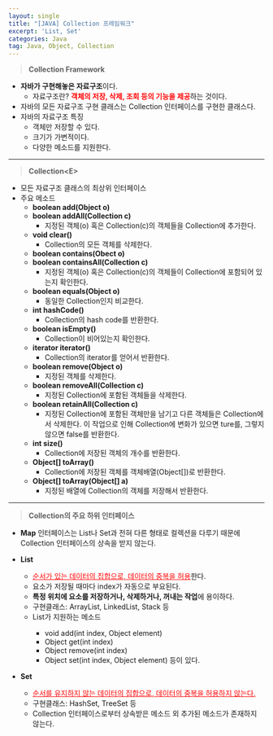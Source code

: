 ```yaml
---
layout: single
title: "[JAVA] Collection 프레임워크"
excerpt: 'List, Set'
categories: Java
tag: Java, Object, Collection
---
```


> **Collection Framework**

- **자바가 구현해놓은 자료구조**이다.
    - 자료구조란? <span style="color:red">**객체의 저장, 삭제, 조회 등의 기능을 제공**</span>하는 것이다.
- 자바의 모든 자료구조 구현 클래스는 Collection 인터페이스를 구현한 클래스다.
- 자바의 자료구조 특징
    - 객체만 저장할 수 있다.
    - 크기가 가변적이다.
    - 다양한 메소드를 지원한다.

---

> **Collection\<E>**

- 모든 자료구조 클래스의 최상위 인터페이스
- 주요 메소드
    - **boolean add(Object o)**
    - **boolean addAll(Collection c)**
        - 지정된 객체(o) 혹은 Collection(c)의 객체들을 Collection에 추가한다.
    - **void clear()**
        - Collection의 모든 객체를 삭제한다.
    - **boolean contains(Obect o)**
    - **boolean containsAll(Collection c)**
        - 지정된 객체(o) 혹은 Collection(c)의 객체들이 Collection에 포함되어 있는지 확인한다.
    - **boolean equals(Object o)**
        - 동일한 Collection인지 비교한다.
    - **int hashCode()**
        - Collection의 hash code를 반환한다.
    - **boolean isEmpty()**
        - Collection이 비어있는지 확인한다.
    - **iterator iterator()**
        - Collection의 iterator를 얻어서 반환한다.
    - **boolean remove(Object o)**
        - 지정된 객체를 삭제한다.
    - **boolean removeAll(Collection c)**
        - 지정된 Collection에 포함된 객체들을 삭제한다.
    - **boolean retainAll(Collection c)**
        - 지정된 Collection에 포함된 객체만을 남기고 다른 객체들은 Collection에서 삭제한다. 이 작업으로 인해 Collection에 변화가 있으면 ture를, 그렇지 않으면 false를 반환한다.
    - **int size()**
        - Collection에 저장된 객체의 개수를 반환한다.
    - **Object[] toArray()**
        - Collection에 저장된 객체를 객체배열(Object[])로 반환한다.
    - **Object[] toArray(Object[] a)**
        - 지정된 배열에 Collection의 객체를 저장해서 반환한다.

---

> **Collection의 주요 하위 인터페이스**

- **Map** 인터페이스는 List나 Set과 전혀 다른 형태로 컬렉션을 다루기 때문에 Collection 인터페이스의 상속을 받지 않는다. 

- **List**
    - <span style="color:red"><u>순서가 있는 데이터의 집합으로, 데이터의 중복을 허용</u></span>한다.
    - 요소가 저장될 때마다 index가 자동으로 부요된다.
    - **특정 위치에 요소를 저장하거나, 삭제하거나, 꺼내는 작업**에 용이하다.
    - 구현클래스: ArrayList, LinkedList, Stack 등
    - List<E>가 지원하는 메소드
        - void add(int index, Object element)
        - Object get(int index)
        - Object remove(int index)
        - Object set(int index, Object element) 등이 있다.

- **Set**
    - <span style="color:red"><u>순서를 유지하지 않는 데이터의 집합으로, 데이터의 중복을 허용하지 않는다.</u></span>
    - 구현클래스: HashSet, TreeSet 등
    - Collection 인터페이스로부터 상속받은 메소드 외 추가된 메소드가 존재하지 않는다.